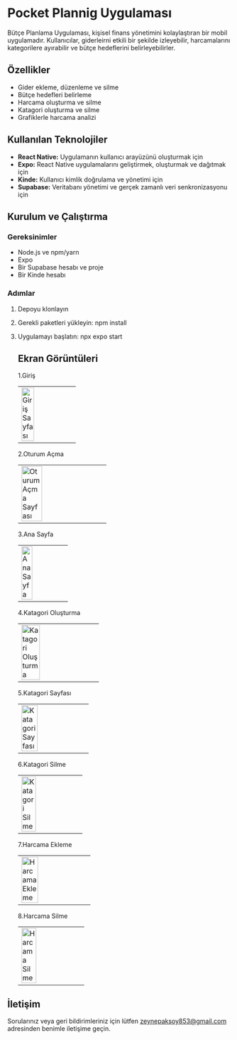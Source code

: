 # Pocket Plannig Uygulaması

Bütçe Planlama Uygulaması, kişisel finans yönetimini kolaylaştıran bir mobil uygulamadır. Kullanıcılar, giderleirni etkili bir şekilde izleyebilir, harcamalarını kategorilere ayırabilir ve bütçe hedeflerini belirleyebilirler.

## Özellikler
- Gider ekleme, düzenleme ve silme
- Bütçe hedefleri belirleme
- Harcama oluşturma ve silme
- Katagori oluşturma ve silme
- Grafiklerle harcama analizi

## Kullanılan Teknolojiler
- **React Native:** Uygulamanın kullanıcı arayüzünü oluşturmak için
- **Expo:** React Native uygulamalarını geliştirmek, oluşturmak ve dağıtmak için
- **Kinde:** Kullanıcı kimlik doğrulama ve yönetimi için
- **Supabase:** Veritabanı yönetimi ve gerçek zamanlı veri senkronizasyonu için

## Kurulum ve Çalıştırma
### Gereksinimler
- Node.js ve npm/yarn
- Expo 
- Bir Supabase hesabı ve proje
- Bir Kinde hesabı

### Adımlar
1. Depoyu klonlayın

2. Gerekli paketleri yükleyin:
    npm install

6. Uygulamayı başlatın:
   npx expo start

   ## Ekran Görüntüleri
   1.Giriş 
    <table>
     <tr>
       <td><img src="screenshots/GirisEkranı.png" alt="Giriş Sayfası" width="50%"></td>
     </tr>
   </table>

    2.Oturum Açma 
    <table>
     <tr>
       <td><img src="screenshots/OturumAçma.png" alt="Oturum Açma Sayfası" width="50%"></td>
     </tr>
   </table>

    3.Ana Sayfa
    <table>
     <tr>
       <td><img src="screenshots/AnaSayfa.png" alt="Ana Sayfa" width="50%"></td>
     </tr>
   </table>

    4.Katagori Oluşturma 
    <table>
     <tr>
       <td><img src="screenshots/Kategori_Oluşturma.png" alt="Katagori Oluşturma" width="50%"></td>
     </tr>
   </table>

    5.Katagori Sayfası
    <table>
     <tr>
       <td><img src="screenshots/Kategori.png" alt="Katagori Sayfası" width="50%"></td>
     </tr>
    </table>

    6.Katagori Silme 
   <table>
     <tr>
       <td><img src="screenshots/KategoriSilme.png" alt="Katagori Silme" width="50%"></td>
     </tr>
    </table>

    7.Harcama Ekleme 
     <table>
     <tr>
       <td><img src="screenshots/HarcamaEkleme.png" alt="Harcama Ekleme" width="50%"></td>
     </tr>
    </table>
   
    8.Harcama Silme 
     <table>
     <tr>
       <td><img src="screenshots/HarcamaSilme.png" alt="Harcama Silme" width="50%"></td>
     </tr>
    </table>
   

## İletişim
Sorularınız veya geri bildirimleriniz için lütfen [zeynepaksoy853@gmail.com](mailto:zeynepaksoy853@gmail.com) adresinden benimle iletişime geçin.
